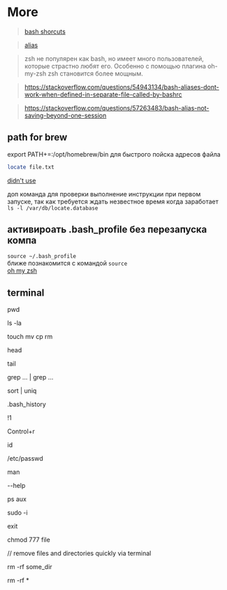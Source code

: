 # More
> [bash shorcuts](https://gist.github.com/tuxfight3r/60051ac67c5f0445efee)

> [alias](https://shapeshed.com/unix-alias/)

> zsh не популярен как bash, но имеет много пользователей, которые страстно любят его. Особенно с помощью плагина oh-my-zsh zsh становится более мощным.

> https://stackoverflow.com/questions/54943134/bash-aliases-dont-work-when-defined-in-separate-file-called-by-bashrc

> https://stackoverflow.com/questions/57263483/bash-alias-not-saving-beyond-one-session
## path for brew
export PATH+=:/opt/homebrew/bin
для быстрого пойска адресов файла
```sh
locate file.txt
```
[didn't use](https://apple.stackexchange.com/questions/232472/locate-database-does-not-exist-even-though-it-is-already-loaded)
  
доп команда для проверки выполнение инструкции при первом запуске, так как требуется ждать незвестное время когда заработает  
`ls -l /var/db/locate.database`
## активироать .bash_profile без перезапуска компа
`source ~/.bash_profile`  
ближе познакомится с командой `source`  
[oh my zsh](https://ohmyz.sh)

## terminal 

pwd 

ls -la

touch mv cp rm

head 

tail

grep … | grep …

sort | uniq

.bash_history

!1

Control+r

id

/etc/passwd

man

--help

ps aux

sudo -i 

exit

chmod 777 file

// remove files and directories quickly via terminal 

rm -rf some_dir

rm -rf *
